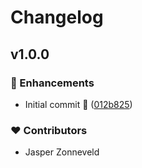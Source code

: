 # Changelog


## v1.0.0


### 🚀 Enhancements

  - Initial commit 🎉 ([012b825](https://github.com/swisnl/nuxt-lucide-icons/commit/012b825))

### ❤️  Contributors

- Jasper Zonneveld

